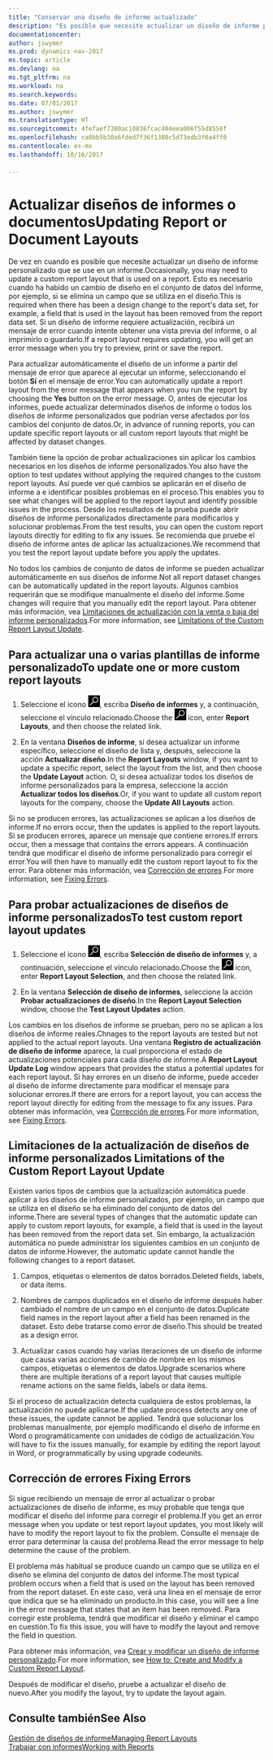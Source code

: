 ```yaml
---
title: "Conservar una diseño de informe actualizado"
description: "Es posible que necesite actualizar un diseño de informe personalizado que se use en un informe. Esto es necesario cuando ha habido un cambio de diseño en el conjunto de datos del informe, por ejemplo, si se elimina un campo que se utiliza en el diseño."
documentationcenter: 
author: jswymer
ms.prod: dynamics-nav-2017
ms.topic: article
ms.devlang: na
ms.tgt_pltfrm: na
ms.workload: na
ms.search.keywords: 
ms.date: 07/01/2017
ms.author: jswymer
ms.translationtype: HT
ms.sourcegitcommit: 4fefaef7380ac10836fcac404eea006f55d8556f
ms.openlocfilehash: ca0bb5b30a6fded7f36f1380c5d73edb3f0a4ff0
ms.contentlocale: es-mx
ms.lasthandoff: 10/16/2017

---
```

# <a name="updating-report-or-document-layouts"></a><span data-ttu-id="66197-104">Actualizar diseños de informes o documentos</span><span class="sxs-lookup"><span data-stu-id="66197-104">Updating Report or Document Layouts</span></span>
<span data-ttu-id="66197-105">De vez en cuando es posible que necesite actualizar un diseño de informe personalizado que se use en un informe.</span><span class="sxs-lookup"><span data-stu-id="66197-105">Occasionally, you may need to update a custom report layout that is used on a report.</span></span> <span data-ttu-id="66197-106">Esto es necesario cuando ha habido un cambio de diseño en el conjunto de datos del informe, por ejemplo, si se elimina un campo que se utiliza en el diseño.</span><span class="sxs-lookup"><span data-stu-id="66197-106">This is required when there has been a design change to the report's data set, for example, a field that is used in the layout has been removed from the report data set.</span></span> <span data-ttu-id="66197-107">Si un diseño de informe requiere actualización, recibirá un mensaje de error cuando intente obtener una vista previa del informe, o al imprimirlo o guardarlo.</span><span class="sxs-lookup"><span data-stu-id="66197-107">If a report layout requires updating, you will get an error message when you try to preview, print or save the report.</span></span>  
  
<span data-ttu-id="66197-108">Para actualizar automáticamente el diseño de un informe a partir del mensaje de error que aparece al ejecutar un informe, seleccionando el botón **Sí** en el mensaje de error.</span><span class="sxs-lookup"><span data-stu-id="66197-108">You can automatically update a report layout from the error message that appears when you run the report by choosing the **Yes** button on the error message.</span></span> <span data-ttu-id="66197-109">O, antes de ejecutar los informes, puede actualizar determinados diseños de informe o todos los diseños de informe personalizados que podrían verse afectados por los cambios del conjunto de datos.</span><span class="sxs-lookup"><span data-stu-id="66197-109">Or, in advance of running reports, you can update specific report layouts or all custom report layouts that might be affected by dataset changes.</span></span>  
  
<span data-ttu-id="66197-110">También tiene la opción de probar actualizaciones sin aplicar los cambios necesarios en los diseños de informe personalizados.</span><span class="sxs-lookup"><span data-stu-id="66197-110">You also have the option to test updates without applying the required changes to the custom report layouts.</span></span> <span data-ttu-id="66197-111">Así puede ver qué cambios se aplicarán en el diseño de informe a e identificar posibles problemas en el proceso.</span><span class="sxs-lookup"><span data-stu-id="66197-111">This enables you to see what changes will be applied to the report layout and identify possible issues in the process.</span></span> <span data-ttu-id="66197-112">Desde los resultados de la prueba puede abrir diseños de informe personalizados directamente para modificarlos y solucionar problemas.</span><span class="sxs-lookup"><span data-stu-id="66197-112">From the test results, you can open the custom report layouts directly for editing to fix any issues.</span></span> <span data-ttu-id="66197-113">Se recomienda que pruebe el diseño de informe antes de aplicar las actualizaciones.</span><span class="sxs-lookup"><span data-stu-id="66197-113">We recommend that you test the report layout update before you apply the updates.</span></span>  
  
<span data-ttu-id="66197-114">No todos los cambios de conjunto de datos de informe se pueden actualizar automáticamente en sus diseños de informe.</span><span class="sxs-lookup"><span data-stu-id="66197-114">Not all report dataset changes can be automatically updated in the report layouts.</span></span> <span data-ttu-id="66197-115">Algunos cambios requerirán que se modifique manualmente el diseño del informe.</span><span class="sxs-lookup"><span data-stu-id="66197-115">Some changes will require that you manually edit the report layout.</span></span> <span data-ttu-id="66197-116">Para obtener más información, vea [Limitaciones de actualización con la venta o baja del informe personalizados](ui-update-report-layouts.md#UpdateLimitations).</span><span class="sxs-lookup"><span data-stu-id="66197-116">For more information, see [Limitations of the Custom Report Layout Update](ui-update-report-layouts.md#UpdateLimitations).</span></span>  
  
## <a name="to-update-one-or-more-custom-report-layouts"></a><span data-ttu-id="66197-117">Para actualizar una o varias plantillas de informe personalizado</span><span class="sxs-lookup"><span data-stu-id="66197-117">To update one or more custom report layouts</span></span>  
  
1.  <span data-ttu-id="66197-118">Seleccione el icono ![Buscar página o informe](media/ui-search/search_small.png "icono Buscar página o informe"), escriba **Diseño de informes** y, a continuación, seleccione el vínculo relacionado.</span><span class="sxs-lookup"><span data-stu-id="66197-118">Choose the ![Search for Page or Report](media/ui-search/search_small.png "Search for Page or Report icon") icon, enter **Report Layouts**, and then choose the related link.</span></span>  
  
2.  <span data-ttu-id="66197-119">En la ventana **Diseños de informe**, si desea actualizar un informe específico, seleccione el diseño de lista y, después, seleccione la acción **Actualizar diseño**.</span><span class="sxs-lookup"><span data-stu-id="66197-119">In the **Report Layouts** window, if you want to update a specific report, select the layout from the list, and then choose the **Update Layout** action.</span></span> <span data-ttu-id="66197-120">O, si desea actualizar todos los diseños de informe personalizados para la empresa, seleccione la acción **Actualizar todos los diseños**.</span><span class="sxs-lookup"><span data-stu-id="66197-120">Or, if you want to update all custom report layouts for the company, choose the **Update All Layouts** action.</span></span>  

<span data-ttu-id="66197-121">Si no se producen errores, las actualizaciones se aplican a los diseños de informe.</span><span class="sxs-lookup"><span data-stu-id="66197-121">If no errors occur, then the updates is applied to the report layouts.</span></span> <span data-ttu-id="66197-122">Si se producen errores, aparece un mensaje que contiene errores.</span><span class="sxs-lookup"><span data-stu-id="66197-122">If errors occur, then a message that contains the errors appears.</span></span> <span data-ttu-id="66197-123">A continuación tendrá que modificar el diseño de informe personalizado para corregir el error.</span><span class="sxs-lookup"><span data-stu-id="66197-123">You will then have to manually edit the custom report layout to fix the error.</span></span> <span data-ttu-id="66197-124">Para obtener más información, vea [Corrección de errores](ui-update-report-layouts.md#FixErrors).</span><span class="sxs-lookup"><span data-stu-id="66197-124">For more information, see [Fixing Errors](ui-update-report-layouts.md#FixErrors).</span></span>  

## <a name="to-test-custom-report-layout-updates"></a><span data-ttu-id="66197-125">Para probar actualizaciones de diseños de informe personalizados</span><span class="sxs-lookup"><span data-stu-id="66197-125">To test custom report layout updates</span></span>  
  
1.  <span data-ttu-id="66197-126">Seleccione el icono ![Buscar página o informe](media/ui-search/search_small.png "icono Buscar página o informe"), escriba **Selección de diseño de informes** y, a continuación, seleccione el vínculo relacionado.</span><span class="sxs-lookup"><span data-stu-id="66197-126">Choose the ![Search for Page or Report](media/ui-search/search_small.png "Search for Page or Report icon") icon, enter **Report Layout Selection**, and then choose the related link.</span></span>  
  
2.  <span data-ttu-id="66197-127">En la ventana **Selección de diseño de informes**, seleccione la acción **Probar actualizaciones de diseño**.</span><span class="sxs-lookup"><span data-stu-id="66197-127">In the **Report Layout Selection** window, choose the **Test Layout Updates** action.</span></span>  
  
 <span data-ttu-id="66197-128">Los cambios en los diseños de informe se prueban, pero no se aplican a los diseños de informe reales.</span><span class="sxs-lookup"><span data-stu-id="66197-128">Chnages to the report layouts are tested but not applied to the actual report layouts.</span></span> <span data-ttu-id="66197-129">Una ventana **Registro de actualización de diseño de informe** aparece, la cual proporciona el estado de actualizaciones potenciales para cada diseño de informe.</span><span class="sxs-lookup"><span data-stu-id="66197-129">A **Report Layout Update Log** window appears that provides the status a potential updates for each report layout.</span></span> <span data-ttu-id="66197-130">Si hay errores en un diseño de informe, puede acceder al diseño de informe directamente para modificar el mensaje para solucionar errores.</span><span class="sxs-lookup"><span data-stu-id="66197-130">If there are errors for a report layout, you can access the report layout directly for editing from the message to fix any issues.</span></span> <span data-ttu-id="66197-131">Para obtener más información, vea [Corrección de errores](ui-update-report-layouts.md#FixErrors).</span><span class="sxs-lookup"><span data-stu-id="66197-131">For more information, see [Fixing Errors](ui-update-report-layouts.md#FixErrors).</span></span>  
  
##  <span data-ttu-id="66197-132"><a name="UpdateLimitations"></a> Limitaciones de la actualización de diseños de informe personalizados</span><span class="sxs-lookup"><span data-stu-id="66197-132"><a name="UpdateLimitations"></a> Limitations of the Custom Report Layout Update</span></span>  
 <span data-ttu-id="66197-133">Existen varios tipos de cambios que la actualización automática puede aplicar a los diseños de informe personalizados, por ejemplo, un campo que se utiliza en el diseño se ha eliminado del conjunto de datos del informe.</span><span class="sxs-lookup"><span data-stu-id="66197-133">There are several types of changes that the automatic update can apply to custom report layouts, for example, a field that is used in the layout has been removed from the report data set.</span></span> <span data-ttu-id="66197-134">Sin embargo, la actualización automática no puede administrar los siguientes cambios en un conjunto de datos de informe.</span><span class="sxs-lookup"><span data-stu-id="66197-134">However, the automatic update cannot handle the following changes to a report dataset.</span></span>  
  
1.  <span data-ttu-id="66197-135">Campos, etiquetas o elementos de datos borrados.</span><span class="sxs-lookup"><span data-stu-id="66197-135">Deleted fields, labels, or data items.</span></span>  
  
2.  <span data-ttu-id="66197-136">Nombres de campos duplicados en el diseño de informe después haber cambiado el nombre de un campo en el conjunto de datos.</span><span class="sxs-lookup"><span data-stu-id="66197-136">Duplicate field names in the report layout after a field has been renamed in the dataset.</span></span> <span data-ttu-id="66197-137">Esto debe tratarse como error de diseño.</span><span class="sxs-lookup"><span data-stu-id="66197-137">This should be treated as a design error.</span></span>  
  
3.  <span data-ttu-id="66197-138">Actualizar casos cuando hay varias iteraciones de un diseño de informe que causa varias acciones de cambio de nombre en los mismos campos, etiquetas o elementos de datos.</span><span class="sxs-lookup"><span data-stu-id="66197-138">Upgrade scenarios where there are multiple iterations of a report layout that causes multiple rename actions on the same fields, labels or data items.</span></span>  
  
 <span data-ttu-id="66197-139">Si el proceso de actualización detecta cualquiera de estos problemas, la actualización no puede aplicarse.</span><span class="sxs-lookup"><span data-stu-id="66197-139">If the update process detects any one of these issues, the update cannot be applied.</span></span> <span data-ttu-id="66197-140">Tendrá que solucionar los problemas manualmente, por ejemplo modificando el diseño de informe en Word o programáticamente con unidades de código de actualización.</span><span class="sxs-lookup"><span data-stu-id="66197-140">You will have to fix the issues manually, for example by editing the report layout in Word, or programmatically by using upgrade codeunits.</span></span>  
  
##  <span data-ttu-id="66197-141"><a name="FixErrors"></a> Corrección de errores</span><span class="sxs-lookup"><span data-stu-id="66197-141"><a name="FixErrors"></a> Fixing Errors</span></span>  
 <span data-ttu-id="66197-142">Si sigue recibiendo un mensaje de error al actualizar o probar actualizaciones de diseño de informe, es muy probable que tenga que modificar el diseño del informe para corregir el problema.</span><span class="sxs-lookup"><span data-stu-id="66197-142">If you get an error message when you update or test report layout updates, you most likely will have to modify the report layout to fix the problem.</span></span> <span data-ttu-id="66197-143">Consulte el mensaje de error para determinar la causa del problema.</span><span class="sxs-lookup"><span data-stu-id="66197-143">Read the error message to help determine the cause of the problem.</span></span>  
  
 <span data-ttu-id="66197-144">El problema más habitual se produce cuando un campo que se utiliza en el diseño se elimina del conjunto de datos del informe.</span><span class="sxs-lookup"><span data-stu-id="66197-144">The most typical problem occurs when a field that is used on the layout has been removed from the report dataset.</span></span> <span data-ttu-id="66197-145">En este caso, verá una línea en el mensaje de error que indica que se ha eliminado un producto.</span><span class="sxs-lookup"><span data-stu-id="66197-145">In this case, you will see a line in the error message that states that an item has been removed.</span></span> <span data-ttu-id="66197-146">Para corregir este problema, tendrá que modificar el diseño y eliminar el campo en cuestión.</span><span class="sxs-lookup"><span data-stu-id="66197-146">To fix this issue, you will have to modify the layout and remove the field in question.</span></span>  
  
 <span data-ttu-id="66197-147">Para obtener más información, vea [Crear y modificar un diseño de informe personalizado](ui-how-create-custom-report-layout.md#ModifyCustomLayout).</span><span class="sxs-lookup"><span data-stu-id="66197-147">For more information, see [How to: Create and Modify a Custom Report Layout](ui-how-create-custom-report-layout.md#ModifyCustomLayout).</span></span>  
  
 <span data-ttu-id="66197-148">Después de modificar el diseño, pruebe a actualizar el diseño de nuevo.</span><span class="sxs-lookup"><span data-stu-id="66197-148">After you modify the layout, try to update the layout again.</span></span>  
  
## <a name="see-also"></a><span data-ttu-id="66197-149">Consulte también</span><span class="sxs-lookup"><span data-stu-id="66197-149">See Also</span></span>  
 [<span data-ttu-id="66197-150">Gestión de diseños de informe</span><span class="sxs-lookup"><span data-stu-id="66197-150">Managing Report Layouts</span></span>](ui-manage-report-layouts.md)  
 [<span data-ttu-id="66197-151">Trabajar con informes</span><span class="sxs-lookup"><span data-stu-id="66197-151">Working with Reports</span></span>](ui-work-report.md)  

